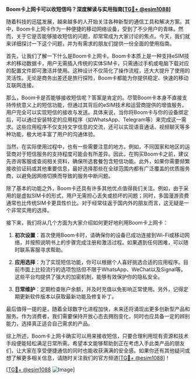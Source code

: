 **Boom卡上网卡可以收短信吗？深度解读与实用指南[[TG💪+ @esim1088](https://t.me/s/esim1088)]**

随着科技的迅猛发展，越来越多的人开始关注各种新型的通信工具和解决方案。其中，Boom卡上网卡作为一种便捷的移动网络设备，受到了不少用户的青睐。然而，关于它是否能够接收短信的问题，却常常成为大家讨论的焦点。今天，我们就来详细探讨一下这个问题，并为有需求的朋友们提供一份全面的使用指南。

首先，让我们了解一下什么是Boom卡上网卡。Boom卡本质上是一种支持eSIM技术的移动数据卡，用户无需插入传统的实体SIM卡，只需通过手机或电脑下载对应的配置文件即可激活并使用。这种设计不仅简化了操作流程，还大大提升了使用的灵活性。无论是商务出差还是旅行探险，Boom卡都能为你提供稳定、快速的移动互联网连接。

那么，Boom卡是否能够接收短信呢？答案是肯定的。尽管Boom卡本身不直接支持传统意义上的短信功能，但通过其背后的eSIM技术和运营商提供的增值服务，用户完全可以实现短信的接收与发送。具体来说，当你将Boom卡与你的设备绑定后，可以通过安装特定的应用程序（如WhatsApp、Telegram等）来完成这一需求。这些应用程序不仅支持文字信息的交流，还可以实现语音通话、视频聊天等多种功能，极大地丰富了用户的沟通体验。

当然，在实际使用过程中，也有一些需要注意的地方。例如，不同国家和地区的运营商对于短信服务的支持程度可能会有所差异。因此，在购买Boom卡之前，建议先咨询客服或查阅相关资料，确保所选套餐包含短信功能。此外，如果你需要频繁接收验证码或其他重要信息，最好选择那些在全球范围内都有广泛覆盖的优质服务商，以避免因网络切换而导致的服务中断问题。

除了基本的功能之外，Boom卡还具有许多其他优点值得我们关注。例如，由于采用的是虚拟SIM卡的形式，用户无需担心丢失或损坏的问题；同时，多国漫游资费通常也比传统SIM卡更具性价比。对于经常往返于国内外的朋友而言，这无疑是一个非常实用的选择。

接下来，我们将从几个方面为大家介绍如何更好地利用Boom卡上网卡：

1. **初次设置**：首次使用Boom卡时，请确保你的设备已成功连接到Wi-Fi或移动网络，并按照说明书上的步骤完成注册和激活过程。如果遇到任何困难，可以随时联系客服寻求帮助。

2. **应用选择**：为了实现短信功能，你可以根据个人喜好挑选合适的应用程序。目前市面上比较流行的选项包括但不限于WhatsApp、WeChat以及Signal等。这些平台均提供了强大的加密机制，能够有效保护你的隐私安全。

3. **日常维护**：定期检查账户余额，并及时充值以免影响正常使用。另外，记得定期更新软件版本以获取最新功能及修复补丁。

最后值得一提的是，随着全球数字化进程加快，未来还将涌现出更多创新型产品和服务。作为消费者，我们需要保持开放心态去拥抱变化，同时也应具备一定的辨别能力，选择真正适合自己需求的产品。

综上所述，Boom卡上网卡确实可以用来接收短信，只要合理利用现有资源和技术手段便能轻松满足日常所需。希望本文能够帮助到正在考虑入手此类产品的朋友们，让大家在享受便捷通信的同时也能收获满满的安全感。如果你还有其他疑问或想了解更多相关信息，请随时关注我们的官方频道[[TG💪+ @esim1088](https://t.me/s/esim1088)]！

[[TG💪+ @esim1088](https://t.me/s/esim1088) ![Image](https://i.postimg.cc/4NQfJmqS/Snipaste-2025-05-13-00-14-12.png)]